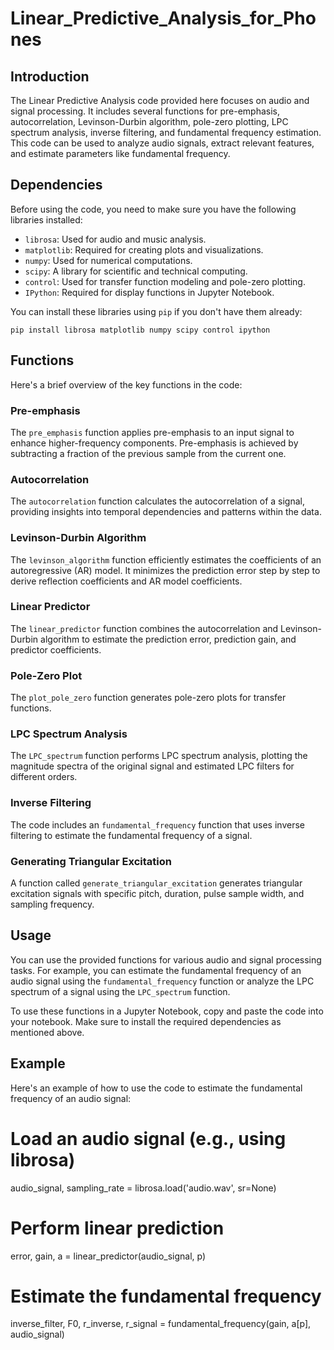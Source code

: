 # Linear_Predictive_Analysis_for_Phones

## Introduction

The Linear Predictive Analysis code provided here focuses on audio and signal processing. It includes several functions for pre-emphasis, autocorrelation, Levinson-Durbin algorithm, pole-zero plotting, LPC spectrum analysis, inverse filtering, and fundamental frequency estimation. This code can be used to analyze audio signals, extract relevant features, and estimate parameters like fundamental frequency.

## Dependencies

Before using the code, you need to make sure you have the following libraries installed:

- `librosa`: Used for audio and music analysis.
- `matplotlib`: Required for creating plots and visualizations.
- `numpy`: Used for numerical computations.
- `scipy`: A library for scientific and technical computing.
- `control`: Used for transfer function modeling and pole-zero plotting.
- `IPython`: Required for display functions in Jupyter Notebook.

You can install these libraries using `pip` if you don't have them already:

```
pip install librosa matplotlib numpy scipy control ipython
```

## Functions

Here's a brief overview of the key functions in the code:

### Pre-emphasis

The `pre_emphasis` function applies pre-emphasis to an input signal to enhance higher-frequency components. Pre-emphasis is achieved by subtracting a fraction of the previous sample from the current one.

### Autocorrelation

The `autocorrelation` function calculates the autocorrelation of a signal, providing insights into temporal dependencies and patterns within the data.

### Levinson-Durbin Algorithm

The `levinson_algorithm` function efficiently estimates the coefficients of an autoregressive (AR) model. It minimizes the prediction error step by step to derive reflection coefficients and AR model coefficients.

### Linear Predictor

The `linear_predictor` function combines the autocorrelation and Levinson-Durbin algorithm to estimate the prediction error, prediction gain, and predictor coefficients.

### Pole-Zero Plot

The `plot_pole_zero` function generates pole-zero plots for transfer functions.

### LPC Spectrum Analysis

The `LPC_spectrum` function performs LPC spectrum analysis, plotting the magnitude spectra of the original signal and estimated LPC filters for different orders.

### Inverse Filtering

The code includes an `fundamental_frequency` function that uses inverse filtering to estimate the fundamental frequency of a signal.

### Generating Triangular Excitation

A function called `generate_triangular_excitation` generates triangular excitation signals with specific pitch, duration, pulse sample width, and sampling frequency.

## Usage

You can use the provided functions for various audio and signal processing tasks. For example, you can estimate the fundamental frequency of an audio signal using the `fundamental_frequency` function or analyze the LPC spectrum of a signal using the `LPC_spectrum` function.

To use these functions in a Jupyter Notebook, copy and paste the code into your notebook. Make sure to install the required dependencies as mentioned above.

## Example

Here's an example of how to use the code to estimate the fundamental frequency of an audio signal:

# Load an audio signal (e.g., using librosa)
audio_signal, sampling_rate = librosa.load('audio.wav', sr=None)

# Perform linear prediction
error, gain, a = linear_predictor(audio_signal, p)

# Estimate the fundamental frequency
inverse_filter, F0, r_inverse, r_signal = fundamental_frequency(gain, a[p], audio_signal)
```


